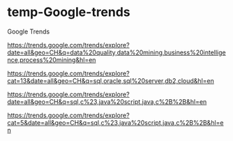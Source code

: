 # temp-Google-trends
Google Trends


https://trends.google.com/trends/explore?date=all&geo=CH&q=data%20quality,data%20mining,business%20intelligence,process%20mining&hl=en

https://trends.google.com/trends/explore?cat=13&date=all&geo=CH&q=sql,oracle,sql%20server,db2,cloud&hl=en

https://trends.google.com/trends/explore?date=all&geo=CH&q=sql,c%23,java%20script,java,c%2B%2B&hl=en

https://trends.google.com/trends/explore?cat=5&date=all&geo=CH&q=sql,c%23,java%20script,java,c%2B%2B&hl=en
